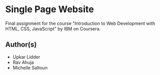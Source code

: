 # Single Page Website
Final assignment for the course "Introduction to Web Development with HTML, CSS, JavaScript" by IBM on Coursera.

## Author(s)
* Upkar Lidder
* Rav Ahuja
* Michelle Saltoun
